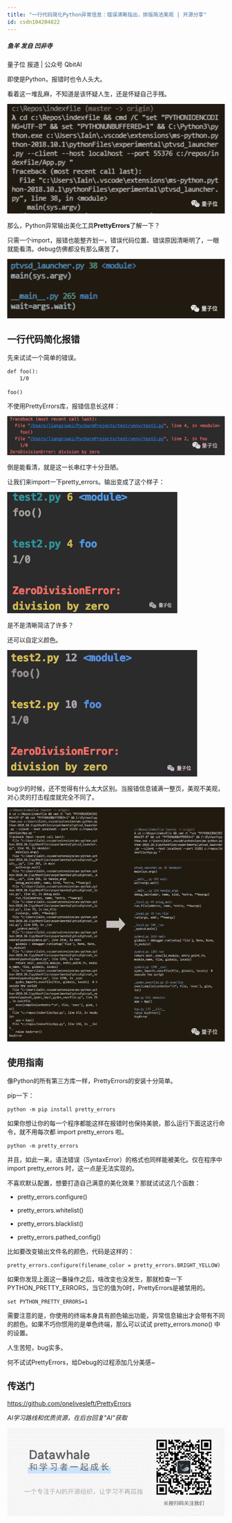 ```yaml
---
title: "一行代码简化Python异常信息：错误清晰指出，排版简洁美观 | 开源分享"
id: csdn104204822
---
```


##### 鱼羊 发自 凹非寺
量子位 报道 | 公众号 QbitAI

即使是Python，报错时也令人头大。

看着这一堆乱麻，不知道是该怀疑人生，还是怀疑自己手残。

![](../img/979062bbb9de5f775e1e95bccb5559e0.png)

那么，Python异常输出美化工具**PrettyErrors**了解一下？

只需一个import，报错也能整齐划一，错误代码位置、错误原因清晰明了，一眼就能看清。debug仿佛都没有那么痛苦了。

![](../img/c2ad657186ef46645f1bbc88cdce912b.png)

## 一行代码简化报错

先来试试一个简单的错误。

```
def foo():
    1/0

foo() 
```

不使用PrettyErrors库，报错信息长这样：

![](../img/3cf3150838086a24fb22252c14332d88.png)

倒是能看清，就是这一长串红字十分丑陋。

让我们来import一下pretty_errors。输出变成了这个样子：

![](../img/0506d14627edf23e9e4fc29ddc2a7d49.png)

是不是清晰简洁了许多？

还可以自定义颜色。

![](../img/4a7a256a27314aa000a2ed9ed9b95d0c.png)

bug少的时候，还不觉得有什么太大区别。当报错信息铺满一整页，美观不美观，对心灵的打击程度就完全不同了。

![](../img/b85332db51611c66c5cd732a9958aa15.png)

## 使用指南

像Python的所有第三方库一样，PrettyErrors的安装十分简单。

pip一下：

```
python -m pip install pretty_errors 
```

如果你想让你的每一个程序都能这样在报错时也保持美貌，那么运行下面这这行命令，就不用每次都 import pretty_errors 啦。

```
python -m pretty_errors 
```

并且，如此一来，语法错误（SyntaxError）的格式也同样能被美化。仅在程序中 import pretty_errors 时，这一点是无法实现的。

不喜欢默认配置，想要打造自己满意的美化效果？那就试试这几个函数：

*   pretty_errors.configure()

*   pretty_errors.whitelist()

*   pretty_errors.blacklist()

*   pretty_errors.pathed_config()

比如要改变输出文件名的颜色，代码是这样的：

```
pretty_errors.configure(filename_color = pretty_errors.BRIGHT_YELLOW)
```

如果你发现上面这一番操作之后，啥改变也没发生，那就检查一下PYTHON_PRETTY_ERRORS，当它的值为0时，PrettyErrors是被禁用的。

```
set PYTHON_PRETTY_ERRORS=1 
```

需要注意的是，你使用的终端本身具有颜色输出功能，异常信息输出才会带有不同的颜色。如果不巧你惯用的是单色终端，那么可以试试 pretty_errors.mono() 中的设置。

人生苦短，bug实多。

何不试试PrettyErrors，给Debug的过程添加几分美感~

## 传送门

https://github.com/onelivesleft/PrettyErrors

*AI学习路线和优质资源，在后台回复"AI"获取*

![](../img/ac1260bd6d55ebcd4401293b8b1ef5ff.png)